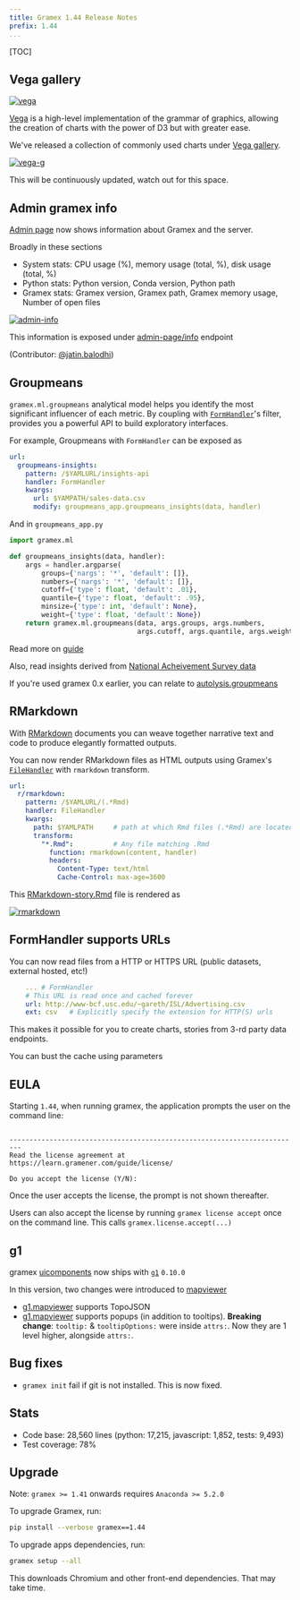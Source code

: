 ```yaml
---
title: Gramex 1.44 Release Notes
prefix: 1.44
...
```


[TOC]

## Vega gallery

[![vega](../../chart/assets/banner.png)](../../chart/gallery.html)

[Vega](../../chart) is a high-level implementation of the grammar of graphics, allowing the creation of charts with the power of D3 but with greater ease.

We've released a collection of commonly used charts under [Vega gallery](../../chart/gallery.html).

[![vega-g](vega-gallery.png)](../../chart/gallery.html)

This will be continuously updated, watch out for this space.

## Admin gramex info

[Admin page](../../admin/admin-kwargs/?tab=info) now shows information about Gramex and the server.

Broadly in these sections

- System stats: CPU usage (%), memory usage (total, %), disk usage (total, %)
- Python stats: Python version, Conda version, Python path
- Gramex stats: Gramex version, Gramex path, Gramex memory usage, Number of open files

[![admin-info](admin-info.png)](../../admin/admin-kwargs/?tab=info)

This information is exposed under [admin-page/info](../../admin/admin-kwargs/info) endpoint

(Contributor: [@jatin.balodhi](https://code.gramener.com/jatin.balodhi))

## Groupmeans

`gramex.ml.groupmeans` analytical model helps you identify the most significant influencer of each metric.
By coupling with [`FormHandler`](../../formhandler/)'s filter, provides you a powerful API to build exploratory interfaces.

For example, Groupmeans with `FormHandler` can be exposed as

```yaml
url:
  groupmeans-insights:
    pattern: /$YAMLURL/insights-api
    handler: FormHandler
    kwargs:
      url: $YAMPATH/sales-data.csv
      modify: groupmeans_app.groupmeans_insights(data, handler)
```

And in `groupmeans_app.py`

```python
import gramex.ml

def groupmeans_insights(data, handler):
    args = handler.argparse(
        groups={'nargs': '*', 'default': []},
        numbers={'nargs': '*', 'default': []},
        cutoff={'type': float, 'default': .01},
        quantile={'type': float, 'default': .95},
        minsize={'type': int, 'default': None},
        weight={'type': float, 'default': None})
    return gramex.ml.groupmeans(data, args.groups, args.numbers,
                                args.cutoff, args.quantile, args.weight)
```

Read more on [guide](../../modelhandler/#groupmeans)

Also, read insights derived from [National Acheivement Survey data](../../groupmeans/)

If you're used gramex 0.x earlier, you can relate to [autolysis.groupmeans](https://learn.gramener.com/docs/groupmeans.html.html)

## RMarkdown

With [RMarkdown](../../r#rmarkdown) documents you can weave together narrative text and code to produce elegantly formatted outputs.

You can now render RMarkdown files as HTML outputs using Gramex's [`FileHandler`](../../filehandler/) with `rmarkdown` transform.

```yaml
url:
  r/rmarkdown:
    pattern: /$YAMLURL/(.*Rmd)
    handler: FileHandler
    kwargs:
      path: $YAMLPATH     # path at which Rmd files (.*Rmd) are located
      transform:
        "*.Rmd":          # Any file matching .Rmd
          function: rmarkdown(content, handler)
          headers:
            Content-Type: text/html
            Cache-Control: max-age=3600
```

This [RMarkdown-story.Rmd](https://github.com/gramener/gramex/blob/dev/gramex/apps/guide/r/RMarkdown-story.Rmd) file is rendered as

[![rmarkdown](https://code.gramener.com/cto/gramex/uploads/bdba79584e703698113ba49d3e4d5312/image.png)](../../r/RMarkdown-story.Rmd)

## FormHandler supports URLs

You can now read files from a HTTP or HTTPS URL (public datasets, external hosted, etc!)

```yaml
    ... # FormHandler
    # This URL is read once and cached forever
    url: http://www-bcf.usc.edu/~gareth/ISL/Advertising.csv
    ext: csv   # Explicitly specify the extension for HTTP(S) urls
```

This makes it possible for you to create charts, stories from 3-rd party data endpoints.

You can bust the cache using parameters

## EULA

Starting `1.44`, when running gramex, the application prompts the user on the command line:

```

-------------------------------------------------------------------------
Read the license agreement at https://learn.gramener.com/guide/license/

Do you accept the license (Y/N):
```

Once the user accepts the license, the prompt is not shown thereafter.

Users can also accept the license by running `gramex license accept` once on the command line. This calls `gramex.license.accept(...)`

## g1

gramex [uicomponents](../../uicomponents) now ships with [`g1`](https://code.gramener.com/cto/g1) `0.10.0`

In this version, two changes were introduced to [mapviewer](../../mapviewer/)

- [g1.mapviewer](https://code.gramener.com/cto/g1#g1-mapviewer) supports TopoJSON
- [g1.mapviewer](https://code.gramener.com/cto/g1#g1-mapviewer) supports popups (in addition to tooltips).
  **Breaking change**: `tooltip:` & `tooltipOptions:` were inside `attrs:`.
  Now they are 1 level higher, alongside `attrs:`.

## Bug fixes

- `gramex init` fail if git is not installed. This is now fixed.

## Stats

- Code base: 28,560 lines (python: 17,215, javascript: 1,852, tests: 9,493)
- Test coverage: 78%

## Upgrade

Note: `gramex >= 1.41` onwards requires `Anaconda >= 5.2.0`

To upgrade Gramex, run:

```bash
pip install --verbose gramex==1.44
```

To upgrade apps dependencies, run:

```bash
gramex setup --all
```

This downloads Chromium and other front-end dependencies. That may take time.
